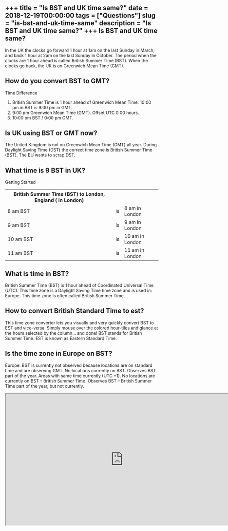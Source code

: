 +++
title = "Is BST and UK time same?"
date = 2018-12-19T00:00:00
tags = ["Questions"]
slug = "is-bst-and-uk-time-same"
description = "Is BST and UK time same?"
+++
Is BST and UK time same?
------------------------

In the UK the clocks go forward 1 hour at 1am on the last Sunday in March, and back 1 hour at 2am on the last Sunday in October. The period when the clocks are 1 hour ahead is called British Summer Time (BST). When the clocks go back, the UK is on Greenwich Mean Time (GMT).

How do you convert BST to GMT?
------------------------------

Time Difference

1. British Summer Time is 1 hour ahead of Greenwich Mean Time. 10:00 pm in BST is 9:00 pm in GMT.
2. 9:00 pm Greenwich Mean Time (GMT). Offset UTC 0:00 hours.
3. 10:00 pm BST / 9:00 pm GMT.

Is UK using BST or GMT now?
---------------------------

The United Kingdom is not on Greenwich Mean Time (GMT) all year. During Daylight Saving Time (DST) the correct time zone is British Summer Time (BST). The EU wants to scrap DST.

What time is 9 BST in UK?
-------------------------

Getting Started

<table><tr><th>British Summer Time (BST) to London, England ( in London)</th></tr><tr><td>8 am BST</td><td>is</td><td>8 am in London</td></tr><tr><td>9 am BST</td><td>is</td><td>9 am in London</td></tr><tr><td>10 am BST</td><td>is</td><td>10 am in London</td></tr><tr><td>11 am BST</td><td>is</td><td>11 am in London</td></tr></table>

What is time in BST?
--------------------

British Summer Time (BST) is 1 hour ahead of Coordinated Universal Time (UTC). This time zone is a Daylight Saving Time time zone and is used in: Europe. This time zone is often called British Summer Time.

How to convert British Standard Time to est?
--------------------------------------------

This time zone converter lets you visually and very quickly convert BST to EST and vice-versa. Simply mouse over the colored hour-tiles and glance at the hours selected by the column… and done! BST stands for British Summer Time. EST is known as Eastern Standard Time.

Is the time zone in Europe on BST?
----------------------------------

Europe: BST is currently not observed because locations are on standard time and are observing GMT. No locations currently on BST. Observes BST part of the year. Areas with same time currently (UTC +1). No locations are currently on BST – British Summer Time. Observes BST – British Summer Time part of the year, but not currently.

<iframe allow="accelerometer; autoplay; clipboard-write; encrypted-media; gyroscope; picture-in-picture" allowfullscreen="" class="__youtube_prefs__  epyt-is-override  no-lazyload" data-no-lazy="1" data-origheight="433" data-origwidth="770" data-skipgform_ajax_framebjll="" height="433" id="_ytid_69305" loading="lazy" src="https://www.youtube.com/embed/lmZB9TeasNU?enablejsapi=1&autoplay=0&cc_load_policy=0&cc_lang_pref=&iv_load_policy=1&loop=0&modestbranding=0&rel=1&fs=1&playsinline=0&autohide=2&theme=dark&color=red&controls=1&" title="YouTube player" width="770"></iframe>